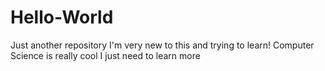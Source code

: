 # Hello-World
Just another repository
I'm very new to this and trying to learn!
Computer Science is really cool I just need to learn more
